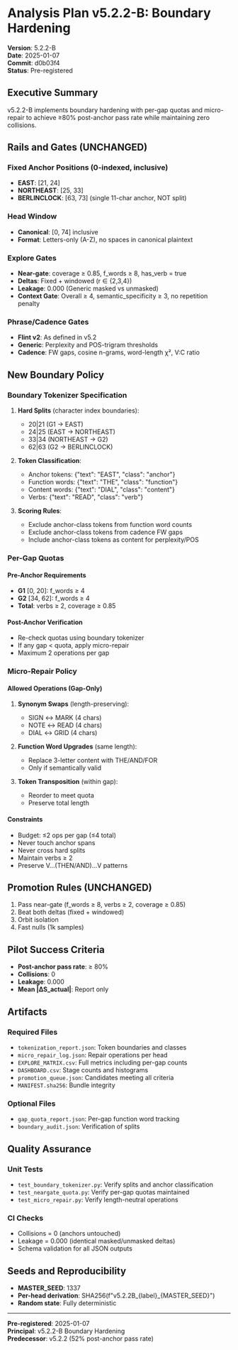 # Analysis Plan v5.2.2-B: Boundary Hardening

**Version**: 5.2.2-B  
**Date**: 2025-01-07  
**Commit**: d0b03f4  
**Status**: Pre-registered

## Executive Summary

v5.2.2-B implements boundary hardening with per-gap quotas and micro-repair to achieve ≥80% post-anchor pass rate while maintaining zero collisions.

## Rails and Gates (UNCHANGED)

### Fixed Anchor Positions (0-indexed, inclusive)
- **EAST**: [21, 24]
- **NORTHEAST**: [25, 33]  
- **BERLINCLOCK**: [63, 73] (single 11-char anchor, NOT split)

### Head Window
- **Canonical**: [0, 74] inclusive
- **Format**: Letters-only (A-Z), no spaces in canonical plaintext

### Explore Gates
- **Near-gate**: coverage ≥ 0.85, f_words ≥ 8, has_verb = true
- **Deltas**: Fixed + windowed (r ∈ {2,3,4})
- **Leakage**: 0.000 (Generic masked vs unmasked)
- **Context Gate**: Overall ≥ 4, semantic_specificity ≥ 3, no repetition penalty

### Phrase/Cadence Gates
- **Flint v2**: As defined in v5.2
- **Generic**: Perplexity and POS-trigram thresholds
- **Cadence**: FW gaps, cosine n-grams, word-length χ², V:C ratio

## New Boundary Policy

### Boundary Tokenizer Specification
1. **Hard Splits** (character index boundaries):
   - 20|21 (G1 → EAST)
   - 24|25 (EAST → NORTHEAST)
   - 33|34 (NORTHEAST → G2)
   - 62|63 (G2 → BERLINCLOCK)

2. **Token Classification**:
   - Anchor tokens: {"text": "EAST", "class": "anchor"}
   - Function words: {"text": "THE", "class": "function"}
   - Content words: {"text": "DIAL", "class": "content"}
   - Verbs: {"text": "READ", "class": "verb"}

3. **Scoring Rules**:
   - Exclude anchor-class tokens from function word counts
   - Exclude anchor-class tokens from cadence FW gaps
   - Include anchor-class tokens as content for perplexity/POS

### Per-Gap Quotas

#### Pre-Anchor Requirements
- **G1** [0, 20]: f_words ≥ 4
- **G2** [34, 62]: f_words ≥ 4
- **Total**: verbs ≥ 2, coverage ≥ 0.85

#### Post-Anchor Verification
- Re-check quotas using boundary tokenizer
- If any gap < quota, apply micro-repair
- Maximum 2 operations per gap

### Micro-Repair Policy

#### Allowed Operations (Gap-Only)
1. **Synonym Swaps** (length-preserving):
   - SIGN ↔ MARK (4 chars)
   - NOTE ↔ READ (4 chars)
   - DIAL ↔ GRID (4 chars)

2. **Function Word Upgrades** (same length):
   - Replace 3-letter content with THE/AND/FOR
   - Only if semantically valid

3. **Token Transposition** (within gap):
   - Reorder to meet quota
   - Preserve total length

#### Constraints
- Budget: ≤2 ops per gap (≤4 total)
- Never touch anchor spans
- Never cross hard splits
- Maintain verbs ≥ 2
- Preserve V...(THEN/AND)...V patterns

## Promotion Rules (UNCHANGED)

1. Pass near-gate (f_words ≥ 8, verbs ≥ 2, coverage ≥ 0.85)
2. Beat both deltas (fixed + windowed)
3. Orbit isolation
4. Fast nulls (1k samples)

## Pilot Success Criteria

- **Post-anchor pass rate**: ≥ 80%
- **Collisions**: 0
- **Leakage**: 0.000
- **Mean |ΔS_actual|**: Report only

## Artifacts

### Required Files
- `tokenization_report.json`: Token boundaries and classes
- `micro_repair_log.json`: Repair operations per head
- `EXPLORE_MATRIX.csv`: Full metrics including per-gap counts
- `DASHBOARD.csv`: Stage counts and histograms
- `promotion_queue.json`: Candidates meeting all criteria
- `MANIFEST.sha256`: Bundle integrity

### Optional Files
- `gap_quota_report.json`: Per-gap function word tracking
- `boundary_audit.json`: Verification of splits

## Quality Assurance

### Unit Tests
- `test_boundary_tokenizer.py`: Verify splits and anchor classification
- `test_neargate_quota.py`: Verify per-gap quotas maintained
- `test_micro_repair.py`: Verify length-neutral operations

### CI Checks
- Collisions = 0 (anchors untouched)
- Leakage = 0.000 (identical masked/unmasked deltas)
- Schema validation for all JSON outputs

## Seeds and Reproducibility

- **MASTER_SEED**: 1337
- **Per-head derivation**: SHA256(f"v5.2.2B_{label}_{MASTER_SEED}")
- **Random state**: Fully deterministic

---
**Pre-registered**: 2025-01-07  
**Principal**: v5.2.2-B Boundary Hardening  
**Predecessor**: v5.2.2 (52% post-anchor pass rate)